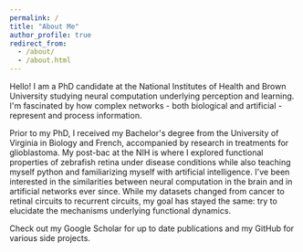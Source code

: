 ```yaml
---
permalink: /
title: "About Me"
author_profile: true
redirect_from: 
  - /about/
  - /about.html
---
```


Hello! I am a PhD candidate at the National Institutes of Health and Brown University studying neural computation underlying perception and learning. I'm fascinated by how complex networks - both biological and artificial - represent and process information. 

Prior to my PhD, I received my Bachelor's degree from the University of Virginia in Biology and French, accompanied by research in treatments for glioblastoma. My post-bac at the NIH is where I explored functional properties of zebrafish retina under disease conditions while also teaching myself python and familiarizing myself with artificial intelligence. I've been interested in the similarities between neural computation in the brain and in artificial networks ever since. While my datasets changed from cancer to retinal circuits to recurrent circuits, my goal has stayed the same: try to elucidate the mechanisms underlying functional dynamics. 

Check out my Google Scholar for up to date publications and my GitHub for various side projects. 
